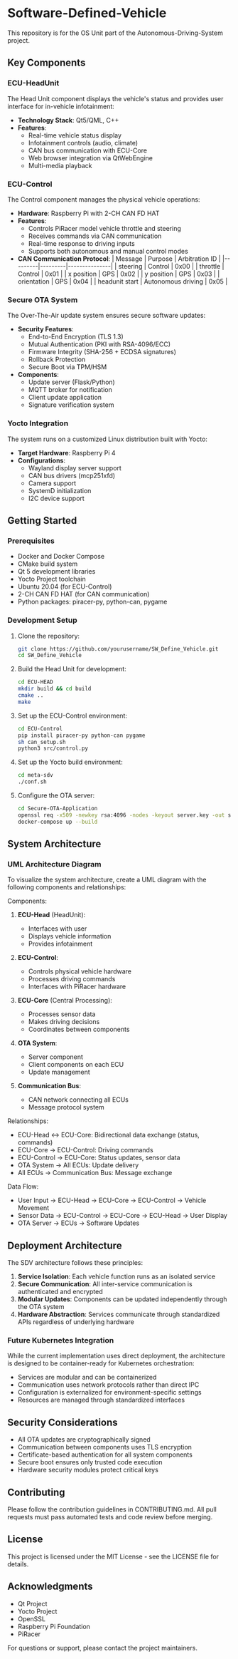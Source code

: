 # Software-Defined-Vehicle
This repository is for the OS Unit part of the Autonomous-Driving-System project.

## Key Components

### ECU-HeadUnit
The Head Unit component displays the vehicle's status and provides user interface for in-vehicle infotainment:

- **Technology Stack**: Qt5/QML, C++
- **Features**:
  - Real-time vehicle status display
  - Infotainment controls (audio, climate)
  - CAN bus communication with ECU-Core
  - Web browser integration via QtWebEngine
  - Multi-media playback

### ECU-Control
The Control component manages the physical vehicle operations:

- **Hardware**: Raspberry Pi with 2-CH CAN FD HAT
- **Features**:
  - Controls PiRacer model vehicle throttle and steering
  - Receives commands via CAN communication
  - Real-time response to driving inputs
  - Supports both autonomous and manual control modes
- **CAN Communication Protocol**:
  | Message | Purpose | Arbitration ID |
  |---------|---------|---------------|
  | steering | Control | 0x00 |
  | throttle | Control | 0x01 |
  | x position | GPS | 0x02 |
  | y position | GPS | 0x03 |
  | orientation | GPS | 0x04 |
  | headunit start | Autonomous driving | 0x05 |

### Secure OTA System
The Over-The-Air update system ensures secure software updates:

- **Security Features**:
  - End-to-End Encryption (TLS 1.3)
  - Mutual Authentication (PKI with RSA-4096/ECC)
  - Firmware Integrity (SHA-256 + ECDSA signatures)
  - Rollback Protection
  - Secure Boot via TPM/HSM
- **Components**:
  - Update server (Flask/Python)
  - MQTT broker for notification
  - Client update application
  - Signature verification system

### Yocto Integration
The system runs on a customized Linux distribution built with Yocto:

- **Target Hardware**: Raspberry Pi 4
- **Configurations**:
  - Wayland display server support
  - CAN bus drivers (mcp251xfd)
  - Camera support
  - SystemD initialization
  - I2C device support

## Getting Started

### Prerequisites
- Docker and Docker Compose
- CMake build system
- Qt 5 development libraries
- Yocto Project toolchain
- Ubuntu 20.04 (for ECU-Control)
- 2-CH CAN FD HAT (for CAN communication)
- Python packages: piracer-py, python-can, pygame

### Development Setup
1. Clone the repository:
   ```bash
   git clone https://github.com/yourusername/SW_Define_Vehicle.git
   cd SW_Define_Vehicle
   ```

2. Build the Head Unit for development:
   ```bash
   cd ECU-HEAD
   mkdir build && cd build
   cmake ..
   make
   ```

3. Set up the ECU-Control environment:
   ```bash
   cd ECU-Control
   pip install piracer-py python-can pygame
   sh can_setup.sh
   python3 src/control.py
   ```

4. Set up the Yocto build environment:
   ```bash
   cd meta-sdv
   ./conf.sh
   ```

5. Configure the OTA server:
   ```bash
   cd Secure-OTA-Application
   openssl req -x509 -newkey rsa:4096 -nodes -keyout server.key -out server.pem -days 365
   docker-compose up --build
   ```

## System Architecture

### UML Architecture Diagram
To visualize the system architecture, create a UML diagram with the following components and relationships:

Components:
1. **ECU-Head** (HeadUnit): 
   - Interfaces with user
   - Displays vehicle information
   - Provides infotainment

2. **ECU-Control**:
   - Controls physical vehicle hardware
   - Processes driving commands
   - Interfaces with PiRacer hardware

3. **ECU-Core** (Central Processing):
   - Processes sensor data
   - Makes driving decisions
   - Coordinates between components

4. **OTA System**:
   - Server component
   - Client components on each ECU
   - Update management

5. **Communication Bus**:
   - CAN network connecting all ECUs
   - Message protocol system

Relationships:
- ECU-Head ↔ ECU-Core: Bidirectional data exchange (status, commands)
- ECU-Core → ECU-Control: Driving commands
- ECU-Control → ECU-Core: Status updates, sensor data
- OTA System → All ECUs: Update delivery
- All ECUs → Communication Bus: Message exchange

Data Flow:
- User Input → ECU-Head → ECU-Core → ECU-Control → Vehicle Movement
- Sensor Data → ECU-Control → ECU-Core → ECU-Head → User Display
- OTA Server → ECUs → Software Updates

## Deployment Architecture

The SDV architecture follows these principles:

1. **Service Isolation**: Each vehicle function runs as an isolated service
2. **Secure Communication**: All inter-service communication is authenticated and encrypted
3. **Modular Updates**: Components can be updated independently through the OTA system
4. **Hardware Abstraction**: Services communicate through standardized APIs regardless of underlying hardware

### Future Kubernetes Integration

While the current implementation uses direct deployment, the architecture is designed to be container-ready for Kubernetes orchestration:

- Services are modular and can be containerized
- Communication uses network protocols rather than direct IPC
- Configuration is externalized for environment-specific settings
- Resources are managed through standardized interfaces

## Security Considerations

- All OTA updates are cryptographically signed
- Communication between components uses TLS encryption
- Certificate-based authentication for all system components
- Secure boot ensures only trusted code execution
- Hardware security modules protect critical keys

## Contributing

Please follow the contribution guidelines in CONTRIBUTING.md. All pull requests must pass automated tests and code review before merging.

## License

This project is licensed under the MIT License - see the LICENSE file for details.

## Acknowledgments

- Qt Project
- Yocto Project
- OpenSSL
- Raspberry Pi Foundation
- PiRacer

For questions or support, please contact the project maintainers.
